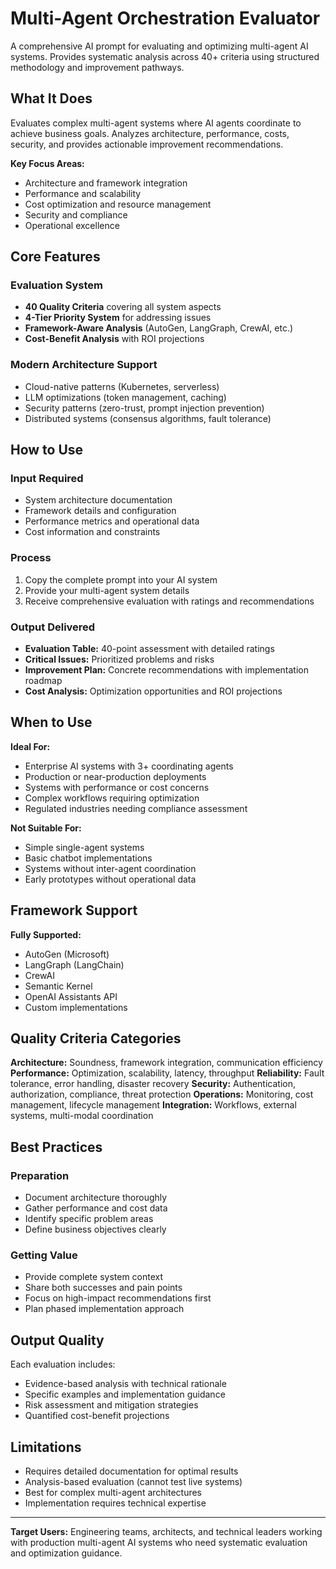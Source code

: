 # Multi-Agent Orchestration Evaluator

A comprehensive AI prompt for evaluating and optimizing multi-agent AI systems. Provides systematic analysis across 40+ criteria using structured methodology and improvement pathways.

## What It Does

Evaluates complex multi-agent systems where AI agents coordinate to achieve business goals. Analyzes architecture, performance, costs, security, and provides actionable improvement recommendations.

**Key Focus Areas:**
- Architecture and framework integration
- Performance and scalability
- Cost optimization and resource management
- Security and compliance
- Operational excellence

## Core Features

### Evaluation System
- **40 Quality Criteria** covering all system aspects
- **4-Tier Priority System** for addressing issues
- **Framework-Aware Analysis** (AutoGen, LangGraph, CrewAI, etc.)
- **Cost-Benefit Analysis** with ROI projections

### Modern Architecture Support
- Cloud-native patterns (Kubernetes, serverless)
- LLM optimizations (token management, caching)
- Security patterns (zero-trust, prompt injection prevention)
- Distributed systems (consensus algorithms, fault tolerance)

## How to Use

### Input Required
- System architecture documentation
- Framework details and configuration
- Performance metrics and operational data
- Cost information and constraints

### Process
1. Copy the complete prompt into your AI system
2. Provide your multi-agent system details
3. Receive comprehensive evaluation with ratings and recommendations

### Output Delivered
- **Evaluation Table:** 40-point assessment with detailed ratings
- **Critical Issues:** Prioritized problems and risks
- **Improvement Plan:** Concrete recommendations with implementation roadmap
- **Cost Analysis:** Optimization opportunities and ROI projections

## When to Use

**Ideal For:**
- Enterprise AI systems with 3+ coordinating agents
- Production or near-production deployments
- Systems with performance or cost concerns
- Complex workflows requiring optimization
- Regulated industries needing compliance assessment

**Not Suitable For:**
- Simple single-agent systems
- Basic chatbot implementations
- Systems without inter-agent coordination
- Early prototypes without operational data

## Framework Support

**Fully Supported:**
- AutoGen (Microsoft)
- LangGraph (LangChain)
- CrewAI
- Semantic Kernel
- OpenAI Assistants API
- Custom implementations

## Quality Criteria Categories

**Architecture:** Soundness, framework integration, communication efficiency
**Performance:** Optimization, scalability, latency, throughput
**Reliability:** Fault tolerance, error handling, disaster recovery
**Security:** Authentication, authorization, compliance, threat protection
**Operations:** Monitoring, cost management, lifecycle management
**Integration:** Workflows, external systems, multi-modal coordination

## Best Practices

### Preparation
- Document architecture thoroughly
- Gather performance and cost data
- Identify specific problem areas
- Define business objectives clearly

### Getting Value
- Provide complete system context
- Share both successes and pain points
- Focus on high-impact recommendations first
- Plan phased implementation approach

## Output Quality

Each evaluation includes:
- Evidence-based analysis with technical rationale
- Specific examples and implementation guidance
- Risk assessment and mitigation strategies
- Quantified cost-benefit projections

## Limitations

- Requires detailed documentation for optimal results
- Analysis-based evaluation (cannot test live systems)
- Best for complex multi-agent architectures
- Implementation requires technical expertise

---

**Target Users:** Engineering teams, architects, and technical leaders working with production multi-agent AI systems who need systematic evaluation and optimization guidance.
